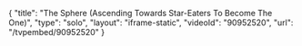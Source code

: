 {
    "title": "The Sphere (Ascending Towards Star-Eaters To Become The One)",
    "type": "solo",
    "layout": "iframe-static",
    "videoId": "90952520",
    "url": "\/tvpembed\/90952520"
}